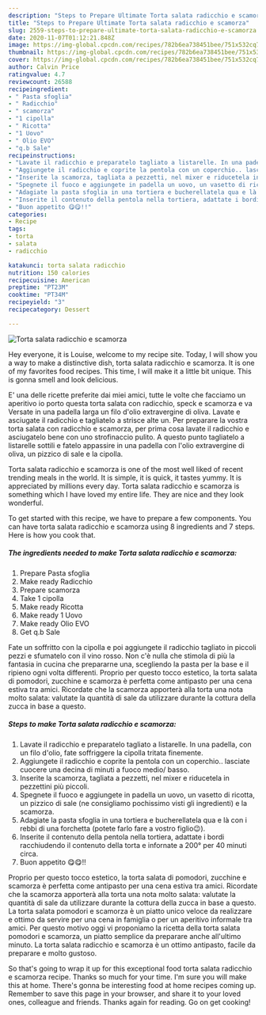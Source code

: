 ```yaml
---
description: "Steps to Prepare Ultimate Torta salata radicchio e scamorza"
title: "Steps to Prepare Ultimate Torta salata radicchio e scamorza"
slug: 2559-steps-to-prepare-ultimate-torta-salata-radicchio-e-scamorza
date: 2020-11-07T01:12:21.848Z
image: https://img-global.cpcdn.com/recipes/782b6ea738451bee/751x532cq70/torta-salata-radicchio-e-scamorza-recipe-main-photo.jpg
thumbnail: https://img-global.cpcdn.com/recipes/782b6ea738451bee/751x532cq70/torta-salata-radicchio-e-scamorza-recipe-main-photo.jpg
cover: https://img-global.cpcdn.com/recipes/782b6ea738451bee/751x532cq70/torta-salata-radicchio-e-scamorza-recipe-main-photo.jpg
author: Calvin Price
ratingvalue: 4.7
reviewcount: 26588
recipeingredient:
- " Pasta sfoglia"
- " Radicchio"
- " scamorza"
- "1 cipolla"
- " Ricotta"
- "1 Uovo"
- " Olio EVO"
- "q.b Sale"
recipeinstructions:
- "Lavate il radicchio e preparatelo tagliato a listarelle. In una padella, con un filo d&#39;olio, fate soffriggere la cipolla tritata finemente."
- "Aggiungete il radicchio e coprite la pentola con un coperchio.. lasciate cuocere una decina di minuti a fuoco medio/ basso."
- "Inserite la scamorza, tagliata a pezzetti, nel mixer e riducetela in pezzettini più piccoli."
- "Spegnete il fuoco e aggiungete in padella un uovo, un vasetto di ricotta, un pizzico di sale (ne consigliamo pochissimo visti gli ingredienti) e la scamorza."
- "Adagiate la pasta sfoglia in una tortiera e bucherellatela qua e là con i rebbi di una forchetta (potete farlo fare a vostro figlio😉)."
- "Inserite il contenuto della pentola nella tortiera, adattate i bordi racchiudendo il contenuto della torta e infornate a 200° per 40 minuti circa."
- "Buon appetito 😋😋!!"
categories:
- Recipe
tags:
- torta
- salata
- radicchio

katakunci: torta salata radicchio 
nutrition: 150 calories
recipecuisine: American
preptime: "PT23M"
cooktime: "PT34M"
recipeyield: "3"
recipecategory: Dessert

---
```



![Torta salata radicchio e scamorza](https://img-global.cpcdn.com/recipes/782b6ea738451bee/751x532cq70/torta-salata-radicchio-e-scamorza-recipe-main-photo.jpg)

Hey everyone, it is Louise, welcome to my recipe site. Today, I will show you a way to make a distinctive dish, torta salata radicchio e scamorza. It is one of my favorites food recipes. This time, I will make it a little bit unique. This is gonna smell and look delicious.

E&#39; una delle ricette preferite dai miei amici, tutte le volte che facciamo un aperitivo io porto questa torta salata con radicchio, speck e scamorza e va Versate in una padella larga un filo d&#39;olio extravergine di oliva. Lavate e asciugate il radicchio e tagliatelo a strisce alte un. Per preparare la vostra torta salata con radicchio e scamorza, per prima cosa lavate il radicchio e asciugatelo bene con uno strofinaccio pulito. A questo punto tagliatelo a listarelle sottili e fatelo appassire in una padella con l&#39;olio extravergine di oliva, un pizzico di sale e la cipolla.

Torta salata radicchio e scamorza is one of the most well liked of recent trending meals in the world. It is simple, it is quick, it tastes yummy. It is appreciated by millions every day. Torta salata radicchio e scamorza is something which I have loved my entire life. They are nice and they look wonderful.


To get started with this recipe, we have to prepare a few components. You can have torta salata radicchio e scamorza using 8 ingredients and 7 steps. Here is how you cook that.

<!--inarticleads1-->

##### The ingredients needed to make Torta salata radicchio e scamorza:

1. Prepare  Pasta sfoglia
1. Make ready  Radicchio
1. Prepare  scamorza
1. Take 1 cipolla
1. Make ready  Ricotta
1. Make ready 1 Uovo
1. Make ready  Olio EVO
1. Get q.b Sale


Fate un soffritto con la cipolla e poi aggiungete il radicchio tagliato in piccoli pezzi e sfumatelo con il vino rosso. Non c&#39;è nulla che stimola di più la fantasia in cucina che prepararne una, scegliendo la pasta per la base e il ripieno ogni volta differenti. Proprio per questo tocco estetico, la torta salata di pomodori, zucchine e scamorza è perfetta come antipasto per una cena estiva tra amici. Ricordate che la scamorza apporterà alla torta una nota molto salata: valutate la quantità di sale da utilizzare durante la cottura della zucca in base a questo. 

<!--inarticleads2-->

##### Steps to make Torta salata radicchio e scamorza:

1. Lavate il radicchio e preparatelo tagliato a listarelle. In una padella, con un filo d&#39;olio, fate soffriggere la cipolla tritata finemente.
1. Aggiungete il radicchio e coprite la pentola con un coperchio.. lasciate cuocere una decina di minuti a fuoco medio/ basso.
1. Inserite la scamorza, tagliata a pezzetti, nel mixer e riducetela in pezzettini più piccoli.
1. Spegnete il fuoco e aggiungete in padella un uovo, un vasetto di ricotta, un pizzico di sale (ne consigliamo pochissimo visti gli ingredienti) e la scamorza.
1. Adagiate la pasta sfoglia in una tortiera e bucherellatela qua e là con i rebbi di una forchetta (potete farlo fare a vostro figlio😉).
1. Inserite il contenuto della pentola nella tortiera, adattate i bordi racchiudendo il contenuto della torta e infornate a 200° per 40 minuti circa.
1. Buon appetito 😋😋!!


Proprio per questo tocco estetico, la torta salata di pomodori, zucchine e scamorza è perfetta come antipasto per una cena estiva tra amici. Ricordate che la scamorza apporterà alla torta una nota molto salata: valutate la quantità di sale da utilizzare durante la cottura della zucca in base a questo. La torta salata pomodori e scamorza è un piatto unico veloce da realizzare e ottimo da servire per una cena in famiglia o per un aperitivo informale tra amici. Per questo motivo oggi vi proponiamo la ricetta della torta salata pomodori e scamorza, un piatto semplice da preparare anche all&#39;ultimo minuto. La torta salata radicchio e scamorza è un ottimo antipasto, facile da preparare e molto gustoso. 

So that's going to wrap it up for this exceptional food torta salata radicchio e scamorza recipe. Thanks so much for your time. I'm sure you will make this at home. There's gonna be interesting food at home recipes coming up. Remember to save this page in your browser, and share it to your loved ones, colleague and friends. Thanks again for reading. Go on get cooking!
